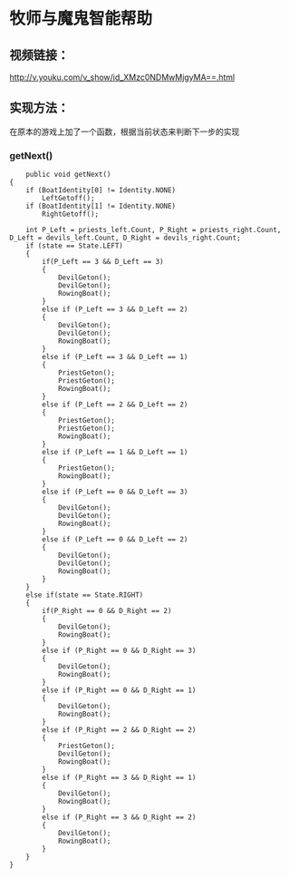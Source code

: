 # 牧师与魔鬼智能帮助
## 视频链接：
http://v.youku.com/v_show/id_XMzc0NDMwMjgyMA==.html
## 实现方法：
在原本的游戏上加了一个函数，根据当前状态来判断下一步的实现
### getNext()
	    public void getNext()
    {
        if (BoatIdentity[0] != Identity.NONE)
            LeftGetoff();
        if (BoatIdentity[1] != Identity.NONE)
            RightGetoff();

        int P_Left = priests_left.Count, P_Right = priests_right.Count, D_Left = devils_left.Count, D_Right = devils_right.Count;
        if (state == State.LEFT)
        {
            if(P_Left == 3 && D_Left == 3)
            {
                DevilGeton();
                DevilGeton();
                RowingBoat();
            }
            else if (P_Left == 3 && D_Left == 2)
            {
                DevilGeton();
                DevilGeton();
                RowingBoat();
            }
            else if (P_Left == 3 && D_Left == 1)
            {
                PriestGeton();
                PriestGeton();
                RowingBoat();
            }
            else if (P_Left == 2 && D_Left == 2)
            {
                PriestGeton();
                PriestGeton();
                RowingBoat();
            }
            else if (P_Left == 1 && D_Left == 1)
            {
                PriestGeton();
                RowingBoat();
            }
            else if (P_Left == 0 && D_Left == 3)
            {
                DevilGeton();
                DevilGeton();
                RowingBoat();
            }
            else if (P_Left == 0 && D_Left == 2)
            {
                DevilGeton();
                DevilGeton();
                RowingBoat();
            }
        }
        else if(state == State.RIGHT)
        {
            if(P_Right == 0 && D_Right == 2)
            {
                DevilGeton();
                RowingBoat();
            }
            else if (P_Right == 0 && D_Right == 3)
            {
                DevilGeton();
                RowingBoat();
            }
            else if (P_Right == 0 && D_Right == 1)
            {
                DevilGeton();
                RowingBoat();
            }
            else if (P_Right == 2 && D_Right == 2)
            {
                PriestGeton();
                DevilGeton();
                RowingBoat();
            }
            else if (P_Right == 3 && D_Right == 1)
            {
                DevilGeton();
                RowingBoat();
            }
            else if (P_Right == 3 && D_Right == 2)
            {
                DevilGeton();
                RowingBoat();
            }
        }
    }